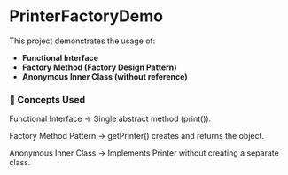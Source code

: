 # PrinterFactoryDemo

This project demonstrates the usage of:
- **Functional Interface**
- **Factory Method (Factory Design Pattern)**
- **Anonymous Inner Class (without reference)**

### 📌 Concepts Used

Functional Interface → Single abstract method (print()).

Factory Method Pattern → getPrinter() creates and returns the object.

Anonymous Inner Class → Implements Printer without creating a separate class.
